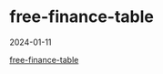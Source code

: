 # free-finance-table

2024-01-11

[free-finance-table](https://onepisya.github.io/slidev-demo/2024/happybirthday-xu)